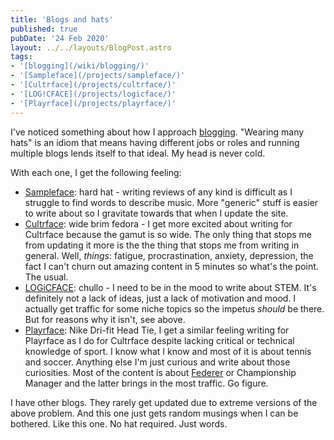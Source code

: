 ```yaml
---
title: 'Blogs and hats'
published: true
pubDate: '24 Feb 2020'
layout: ../../layouts/BlogPost.astro
tags:
- '[blogging](/wiki/blogging/)'
- '[Sampleface](/projects/sampleface/)'
- '[Cultrface](/projects/cultrface/)'
- '[LOG!CFACE](/projects/logicface/)'
- '[Playrface](/projects/playrface/)'
---
```


I've noticed something about how I approach [blogging](/wiki/blogging/). "Wearing many hats" is an idiom that means having different jobs or roles and running multiple blogs lends itself to that ideal. My head is never cold.

With each one, I get the following feeling:

* [Sampleface](https://sampleface.co.uk/): hard hat - writing reviews of any kind is difficult as I struggle to find words to describe music. More "generic" stuff is easier to write about so I gravitate towards that when I update the site.
* [Cultrface](https://cultrface.co.uk/): wide brim fedora - I get more excited about writing for Cultrface because the gamut is so wide. The only thing that stops me from updating it more is the the thing that stops me from writing in general. Well, _things_: fatigue, procrastination, anxiety, depression, the fact I can't churn out amazing content in 5 minutes so what's the point. The usual.
* [LOGiCFACE](https://logicface.co.uk/): chullo - I need to be in the mood to write about STEM. It's definitely not a lack of ideas, just a lack of motivation and mood. I actually get traffic for some niche topics so the impetus _should_ be there. But for reasons why it isn't, see above.
* [Playrface](https://playrface.co.uk/): Nike Dri-fit Head Tie, I get a similar feeling writing for Playrface as I do for Cultrface despite lacking critical or technical knowledge of sport. I know what I know and most of it is about tennis and soccer. Anything else I'm just curious and write about those curiosities. Most of the content is about [Federer](/post/last-donut-of-the-night-when-federer-dilla-united-for-1-weekend/) or Championship Manager and the latter brings in the most traffic. Go figure.

I have other blogs. They rarely get updated due to extreme versions of the above problem. And this one just gets random musings when I can be bothered. Like this one. No hat required. Just words.
